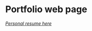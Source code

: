 # Portfolio web page 
*<a href="https://github.com/user-attachments/assets/d1f0f241-d2bb-4294-a9ed-e12e8179618d">
  Personal resume here
</a>*
